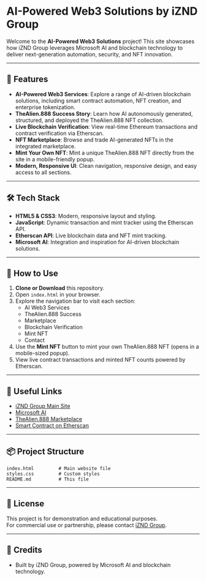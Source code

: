 # AI-Powered Web3 Solutions by iZND Group

Welcome to the **AI-Powered Web3 Solutions** project! This site showcases how iZND Group leverages Microsoft AI and blockchain technology to deliver next-generation automation, security, and NFT innovation.

---

## 🚀 Features

- **AI-Powered Web3 Services**: Explore a range of AI-driven blockchain solutions, including smart contract automation, NFT creation, and enterprise tokenization.
- **TheAlien.888 Success Story**: Learn how AI autonomously generated, structured, and deployed the TheAlien.888 NFT collection.
- **Live Blockchain Verification**: View real-time Ethereum transactions and contract verification via Etherscan.
- **NFT Marketplace**: Browse and trade AI-generated NFTs in the integrated marketplace.
- **Mint Your Own NFT**: Mint a unique TheAlien.888 NFT directly from the site in a mobile-friendly popup.
- **Modern, Responsive UI**: Clean navigation, responsive design, and easy access to all sections.

---

## 🛠️ Tech Stack

- **HTML5 & CSS3**: Modern, responsive layout and styling.
- **JavaScript**: Dynamic transaction and mint tracker using the Etherscan API.
- **Etherscan API**: Live blockchain data and NFT mint tracking.
- **Microsoft AI**: Integration and inspiration for AI-driven blockchain solutions.

---

## 📄 How to Use

1. **Clone or Download** this repository.
2. Open `index.html` in your browser.
3. Explore the navigation bar to visit each section:
    - AI Web3 Services
    - TheAlien.888 Success
    - Marketplace
    - Blockchain Verification
    - Mint NFT
    - Contact
4. Use the **Mint NFT** button to mint your own TheAlien.888 NFT (opens in a mobile-sized popup).
5. View live contract transactions and minted NFT counts powered by Etherscan.

---

## 🔗 Useful Links

- [iZND Group Main Site](https://www.izndgroup.com)
- [Microsoft AI](https://www.microsoft.com/en-us/ai)
- [TheAlien.888 Marketplace](https://marketplace.thealien888.iznd.xyz)
- [Smart Contract on Etherscan](https://etherscan.io/address/0x295a6a847e3715f224826aa88156f356ac523eef)

---

## 📦 Project Structure

```
index.html         # Main website file
styles.css         # Custom styles
README.md          # This file
```

---

## 📝 License

This project is for demonstration and educational purposes.  
For commercial use or partnership, please contact [iZND Group](https://www.izndgroup.com/contact-us).

---

## 🤖 Credits

- Built by iZND Group, powered by Microsoft AI and blockchain technology.